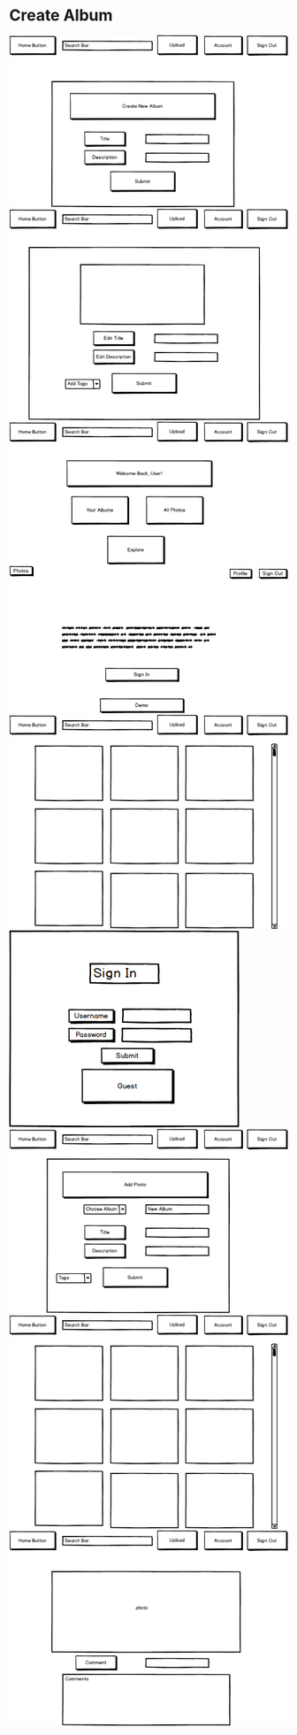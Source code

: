 # Create Album 
<kbd>
  <img src="./wireframes/Create Album.png" />
</kbd>

<kbd>
  <img src="./wireframes/Edit Photo.png" />
</kbd>

<kbd>
  <img src="./wireframes/Home Screen.png" />
</kbd>

<kbd>
  <img src="./wireframes/homepage.png" />
</kbd>

<kbd>
  <img src="./wireframes/Photo Search_ Album Gallery.png" />
</kbd>

<kbd>
  <img src="./wireframes/Sign In.png" />
</kbd>

<kbd>
  <img src="./wireframes/Upload Photo.png" />
</kbd>

<kbd>
  <img src="./wireframes/User Photos Gallery.png" />
</kbd>

<kbd>
  <img src="./wireframes/View Photo.png" />
</kbd>
